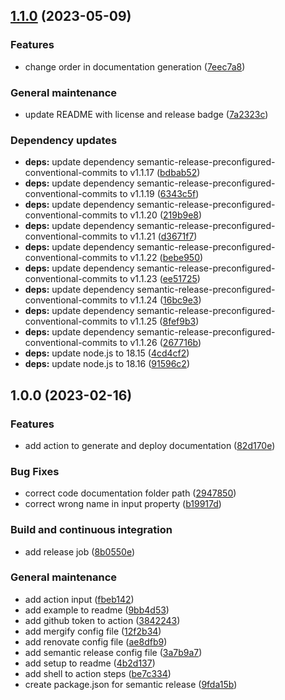 ## [1.1.0](https://github.com/SmartOperatingBlock/documentation-ghp-action/compare/1.0.0...1.1.0) (2023-05-09)


### Features

* change order in documentation generation ([7eec7a8](https://github.com/SmartOperatingBlock/documentation-ghp-action/commit/7eec7a8060a3ecc13693a4aa9fb21936517e593d))


### General maintenance

* update README with license and release badge ([7a2323c](https://github.com/SmartOperatingBlock/documentation-ghp-action/commit/7a2323cc038bbca353a006dad9648c534b1278f4))


### Dependency updates

* **deps:** update dependency semantic-release-preconfigured-conventional-commits to v1.1.17 ([bdbab52](https://github.com/SmartOperatingBlock/documentation-ghp-action/commit/bdbab52b7a3c88e903025a7715f61d8b3c8fb644))
* **deps:** update dependency semantic-release-preconfigured-conventional-commits to v1.1.19 ([6343c5f](https://github.com/SmartOperatingBlock/documentation-ghp-action/commit/6343c5f4c4332576bdb6443e7601148eee042ad6))
* **deps:** update dependency semantic-release-preconfigured-conventional-commits to v1.1.20 ([219b9e8](https://github.com/SmartOperatingBlock/documentation-ghp-action/commit/219b9e84a5f7b25698eecb83e2b9837d4daaa875))
* **deps:** update dependency semantic-release-preconfigured-conventional-commits to v1.1.21 ([d3671f7](https://github.com/SmartOperatingBlock/documentation-ghp-action/commit/d3671f7fda0ea5497e007a720802d05805991738))
* **deps:** update dependency semantic-release-preconfigured-conventional-commits to v1.1.22 ([bebe950](https://github.com/SmartOperatingBlock/documentation-ghp-action/commit/bebe95089c9bf1bfdad25a40dd99539dc29fe530))
* **deps:** update dependency semantic-release-preconfigured-conventional-commits to v1.1.23 ([ee51725](https://github.com/SmartOperatingBlock/documentation-ghp-action/commit/ee51725962719ddfa16f6f2aea6e797f1b78758d))
* **deps:** update dependency semantic-release-preconfigured-conventional-commits to v1.1.24 ([16bc9e3](https://github.com/SmartOperatingBlock/documentation-ghp-action/commit/16bc9e3eb9b7a1f786865dc5c3a024de34c7a98e))
* **deps:** update dependency semantic-release-preconfigured-conventional-commits to v1.1.25 ([8fef9b3](https://github.com/SmartOperatingBlock/documentation-ghp-action/commit/8fef9b334d0b0aab72fad6da13f8783c2501f486))
* **deps:** update dependency semantic-release-preconfigured-conventional-commits to v1.1.26 ([267716b](https://github.com/SmartOperatingBlock/documentation-ghp-action/commit/267716b6f625b7b834b307c2b2887025e33b84c0))
* **deps:** update node.js to 18.15 ([4cd4cf2](https://github.com/SmartOperatingBlock/documentation-ghp-action/commit/4cd4cf25e61f607267384bdca8080116609b661f))
* **deps:** update node.js to 18.16 ([91596c2](https://github.com/SmartOperatingBlock/documentation-ghp-action/commit/91596c22adb3a5f5f09df66611a7ed855470c135))

## 1.0.0 (2023-02-16)


### Features

* add action to generate and deploy documentation ([82d170e](https://github.com/SmartOperatingBlock/documentation-ghp-action/commit/82d170ed64d3cb01d0ca1c5f17921fafa8f220a5))


### Bug Fixes

* correct code documentation folder path ([2947850](https://github.com/SmartOperatingBlock/documentation-ghp-action/commit/2947850e027b8d94390ae3145970c31829cd1293))
* correct wrong name in input property ([b19917d](https://github.com/SmartOperatingBlock/documentation-ghp-action/commit/b19917d18826c4e131231145028093af28b5c6a2))


### Build and continuous integration

* add release job ([8b0550e](https://github.com/SmartOperatingBlock/documentation-ghp-action/commit/8b0550e2e11808e0f7b88e2faa2c38bce16145f4))


### General maintenance

* add action input ([fbeb142](https://github.com/SmartOperatingBlock/documentation-ghp-action/commit/fbeb142694ed98da4878f0989e705030ee14f8c1))
* add example to readme ([9bb4d53](https://github.com/SmartOperatingBlock/documentation-ghp-action/commit/9bb4d53989c9afd9701eaab5aa7c8da7bb13db8c))
* add github token to action ([3842243](https://github.com/SmartOperatingBlock/documentation-ghp-action/commit/3842243f23b923fabdcc7e4c90e9060f4c62ade1))
* add mergify config file ([12f2b34](https://github.com/SmartOperatingBlock/documentation-ghp-action/commit/12f2b343d7e18bf46ba918b376685bffabafe3b9))
* add renovate config file ([ae8dfb9](https://github.com/SmartOperatingBlock/documentation-ghp-action/commit/ae8dfb9a1150a022001b7973ad0fac216d89480e))
* add semantic release config file ([3a7b9a7](https://github.com/SmartOperatingBlock/documentation-ghp-action/commit/3a7b9a749e7ddc3684f5544950fbf107e5db60e9))
* add setup to readme ([4b2d137](https://github.com/SmartOperatingBlock/documentation-ghp-action/commit/4b2d13744dc5ed3f25e0c28bdfd086906c41daff))
* add shell to action steps ([be7c334](https://github.com/SmartOperatingBlock/documentation-ghp-action/commit/be7c33419f053ab070c4f900b8a5e432e1a84743))
* create package.json for semantic release ([9fda15b](https://github.com/SmartOperatingBlock/documentation-ghp-action/commit/9fda15b54a648326dc33a83a907205aa80eb84ce))

